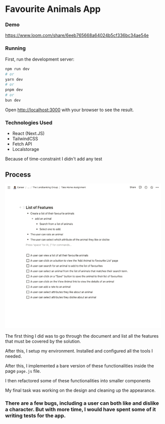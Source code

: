 # Favourite Animals App

### Demo
https://www.loom.com/share/6eeb765668a64024b5cf336bc34ae54e


### Running

First, run the development server:

```bash
npm run dev
# or
yarn dev
# or
pnpm dev
# or
bun dev
```

Open [http://localhost:3000](http://localhost:3000) with your browser to see the result.


### Technologies Used

* React (Next.JS)
* TailwindCSS
* Fetch API
* Localstorage

Because of time-constraint I didn't add any test


## Process

![alt text](notion-notes.png "Notion notes")

The first thing I did was to go through the document and list all the features that must be covered by the solution.

After this, I setup my environment. Installed and configured all the tools I needed.

After this, I implemented a bare version of these functionalities inside the page `page.js` file.

I then refactored some of these functionalities into smaller components

My final task was working on the design and cleaning up the appearance.


### There are a few bugs, including a user can both like and dislike a character. But with more time, I would have spent some of it writing tests for the app.


